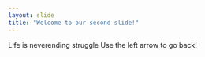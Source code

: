 ```yaml
---
layout: slide
title: "Welcome to our second slide!"
---
```

Life is neverending struggle
Use the left arrow to go back!
